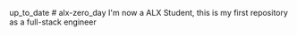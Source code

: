 up_to_date # alx-zero_day
I'm now a ALX Student, this is my first repository as a full-stack engineer

